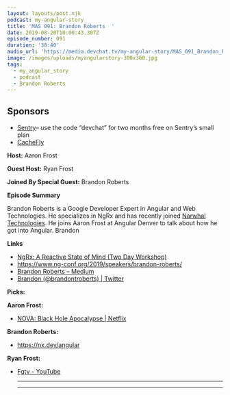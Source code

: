 ```yaml
---
layout: layouts/post.njk
podcast: my-angular-story
title: 'MAS 091: Brandon Roberts  '
date: 2019-08-20T10:00:43.307Z
episode_number: 091
duration: '38:40'
audio_url: 'https://media.devchat.tv/my-angular-story/MAS_091_Brandon_Roberts.mp3'
image: /images/uploads/myangularstory-300x300.jpg
tags:
  - my_angular_story
  - podcast
  - Brandon Roberts
---
```

## **Sponsors**

* [Sentry](http://sentry.io/)– use the code “devchat” for two months free on Sentry’s small plan
* [CacheFly](https://www.cachefly.com/)

**Host:** Aaron Frost

**Guest Host:** Ryan Frost

**Joined By Special Guest:** Brandon Roberts  

**Episode Summary**

Brandon Roberts is a  Google Developer Expert in Angular and Web Technologies. He specializes in NgRx and has recently joined [Narwhal Technologies](https://nrwl.io/). He joins Aaron Frost at Angular Denver to talk about how he got into Angular. Brandon 

  

**Links**

* [NgRx: A Reactive State of Mind (Two Day Workshop)](https://angulardenver.com/ngrx-a-reactive-state-of-mind)
* <https://www.ng-conf.org/2019/speakers/brandon-roberts/>
* [Brandon Roberts – Medium](https://medium.com/@brandontroberts)
* [Brandon (@brandontroberts) | Twitter](https://twitter.com/brandontroberts?lang=en)

**Picks:**

**Aaron Frost:**

* [NOVA: Black Hole Apocalypse | Netflix](https://www.netflix.com/title/81121172)

**Brandon Roberts:**

* <https://nx.dev/angular>

**Ryan Frost:**

* [Fgtv - YouTube](https://www.youtube.com/playlist?list=PLxX9oGyOFBsWZcSxKo_4wNyVO_w-2VJFY)
  ****
  ****
